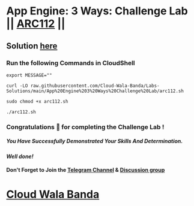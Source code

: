 # App Engine: 3 Ways: Challenge Lab || [ARC112](https://www.cloudskillsboost.google/focuses/63241?parent=catalog) ||

## Solution [here](https://youtu.be/sX1-LFEsizo)

### Run the following Commands in CloudShell

```
export MESSAGE=""
```

```
curl -LO raw.githubusercontent.com/Cloud-Wala-Banda/Labs-Solutions/main/App%20Engine%203%20Ways%20Challenge%20Lab/arc112.sh

sudo chmod +x arc112.sh

./arc112.sh
```

### Congratulations 🎉 for completing the Challenge Lab !

##### *You Have Successfully Demonstrated Your Skills And Determination.*

#### *Well done!*

#### Don't Forget to Join the [Telegram Channel](https://t.me/cloudwalabanda) & [Discussion group](https://t.me/cloudwalabandachats)

# [Cloud Wala Banda](https://www.youtube.com/@cloudwalabanda)
